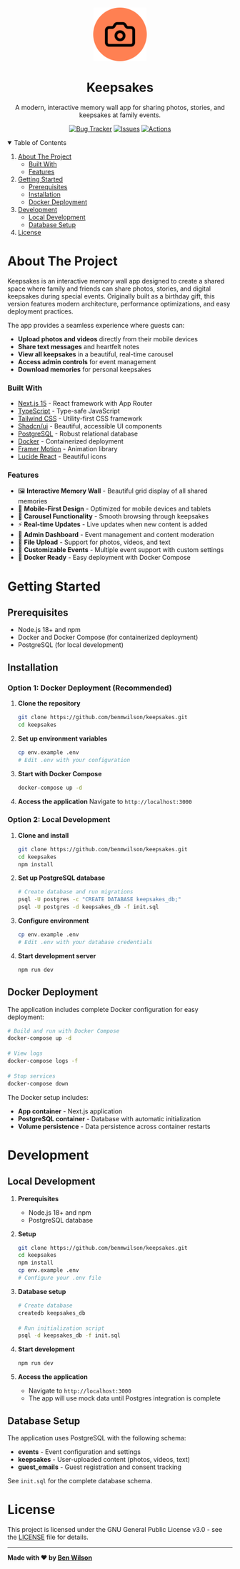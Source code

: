 <!-- PROJECT LOGO -->
<br />
<p align="center">
  <a href="https://github.com/benmwilson/keepsakes">
    <img src="public/favicon.png" alt="Logo" width="120" height="120">
  </a>

  <h1 align="center">Keepsakes</h1>

  <p align="center">
    A modern, interactive memory wall app for sharing photos, stories, and keepsakes at family events.
  </p>
</p>

<!-- PROJECT LINKS -->
<div align="center">

[![Bug Tracker](https://img.shields.io/badge/🐛_Bug_Tracker-View_Issues-blue?style=for-the-badge&logo=github)](https://github.com/users/benmwilson/projects/1)
[![Issues](https://img.shields.io/badge/📋_Issues-Report_Bug-red?style=for-the-badge&logo=github)](https://github.com/benmwilson/keepsakes/issues)
[![Actions](https://img.shields.io/badge/📈_Actions-CI/CD_Status-orange?style=for-the-badge&logo=github)](https://github.com/benmwilson/keepsakes/actions)

</div>

<!-- TABLE OF CONTENTS -->
<details open="open">
  <summary>Table of Contents</summary>
  <ol>
    <li>
      <a href="#about-the-project">About The Project</a>
      <ul>
        <li><a href="#built-with">Built With</a></li>
        <li><a href="#features">Features</a></li>
      </ul>
    </li>
    <li>
      <a href="#getting-started">Getting Started</a>
      <ul>
        <li><a href="#prerequisites">Prerequisites</a></li>
        <li><a href="#installation">Installation</a></li>
        <li><a href="#docker-deployment">Docker Deployment</a></li>
      </ul>
    </li>
    <li>
      <a href="#development">Development</a>
      <ul>
        <li><a href="#local-development">Local Development</a></li>
        <li><a href="#database-setup">Database Setup</a></li>
      </ul>
    </li>
    <li><a href="#license">License</a></li>
  </ol>
</details>

<!-- ABOUT THE PROJECT -->

# About The Project

Keepsakes is an interactive memory wall app designed to create a shared space where family and friends can share photos, stories, and digital keepsakes during special events. Originally built as a birthday gift, this version features modern architecture, performance optimizations, and easy deployment practices.

The app provides a seamless experience where guests can:
- **Upload photos and videos** directly from their mobile devices
- **Share text messages** and heartfelt notes
- **View all keepsakes** in a beautiful, real-time carousel
- **Access admin controls** for event management
- **Download memories** for personal keepsakes

### Built With

- [Next.js 15](https://nextjs.org/) - React framework with App Router
- [TypeScript](https://www.typescriptlang.org/) - Type-safe JavaScript
- [Tailwind CSS](https://tailwindcss.com/) - Utility-first CSS framework
- [Shadcn/ui](https://ui.shadcn.com/) - Beautiful, accessible UI components
- [PostgreSQL](https://www.postgresql.org/) - Robust relational database
- [Docker](https://www.docker.com/) - Containerized deployment
- [Framer Motion](https://www.framer.com/motion/) - Animation library
- [Lucide React](https://lucide.dev/) - Beautiful icons

### Features

- 🖼️ **Interactive Memory Wall** - Beautiful grid display of all shared memories
- 📱 **Mobile-First Design** - Optimized for mobile devices and tablets
- 🎠 **Carousel Functionality** - Smooth browsing through keepsakes
- ⚡ **Real-time Updates** - Live updates when new content is added
- 🔐 **Admin Dashboard** - Event management and content moderation
- 📁 **File Upload** - Support for photos, videos, and text
- 🎨 **Customizable Events** - Multiple event support with custom settings
- 🐳 **Docker Ready** - Easy deployment with Docker Compose

<!-- GETTING STARTED -->

# Getting Started

## Prerequisites

- Node.js 18+ and npm
- Docker and Docker Compose (for containerized deployment)
- PostgreSQL (for local development)

## Installation

### Option 1: Docker Deployment (Recommended)

1. **Clone the repository**
   ```sh
   git clone https://github.com/benmwilson/keepsakes.git
   cd keepsakes
   ```

2. **Set up environment variables**
   ```sh
   cp env.example .env
   # Edit .env with your configuration
   ```

3. **Start with Docker Compose**
   ```sh
   docker-compose up -d
   ```

4. **Access the application**
   Navigate to `http://localhost:3000`

### Option 2: Local Development

1. **Clone and install**
   ```sh
   git clone https://github.com/benmwilson/keepsakes.git
   cd keepsakes
   npm install
   ```

2. **Set up PostgreSQL database**
   ```sh
   # Create database and run migrations
   psql -U postgres -c "CREATE DATABASE keepsakes_db;"
   psql -U postgres -d keepsakes_db -f init.sql
   ```

3. **Configure environment**
   ```sh
   cp env.example .env
   # Edit .env with your database credentials
   ```

4. **Start development server**
   ```sh
   npm run dev
   ```

## Docker Deployment

The application includes complete Docker configuration for easy deployment:

```sh
# Build and run with Docker Compose
docker-compose up -d

# View logs
docker-compose logs -f

# Stop services
docker-compose down
```

The Docker setup includes:
- **App container** - Next.js application
- **PostgreSQL container** - Database with automatic initialization
- **Volume persistence** - Data persistence across container restarts

# Development

## Local Development

1. **Prerequisites**
   - Node.js 18+ and npm
   - PostgreSQL database

2. **Setup**
   ```sh
   git clone https://github.com/benmwilson/keepsakes.git
   cd keepsakes
   npm install
   cp env.example .env
   # Configure your .env file
   ```

3. **Database setup**
   ```sh
   # Create database
   createdb keepsakes_db
   
   # Run initialization script
   psql -d keepsakes_db -f init.sql
   ```

4. **Start development**
   ```sh
   npm run dev
   ```

5. **Access the application**
   - Navigate to `http://localhost:3000`
   - The app will use mock data until Postgres integration is complete

## Database Setup

The application uses PostgreSQL with the following schema:

- **events** - Event configuration and settings
- **keepsakes** - User-uploaded content (photos, videos, text)
- **guest_emails** - Guest registration and consent tracking

See `init.sql` for the complete database schema.


<!-- LICENSE -->

# License

This project is licensed under the GNU General Public License v3.0 - see the [LICENSE](LICENSE) file for details.


---

**Made with ❤️ by [Ben Wilson](https://benmwilson.dev)**
